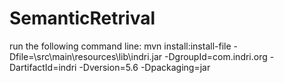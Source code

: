 SemanticRetrival
================

run  the following command line:
mvn install:install-file -Dfile=<PATH>\src\main\resources\lib\indri.jar -DgroupId=com.indri.org  -DartifactId=indri -Dversion=5.6 -Dpackaging=jar
